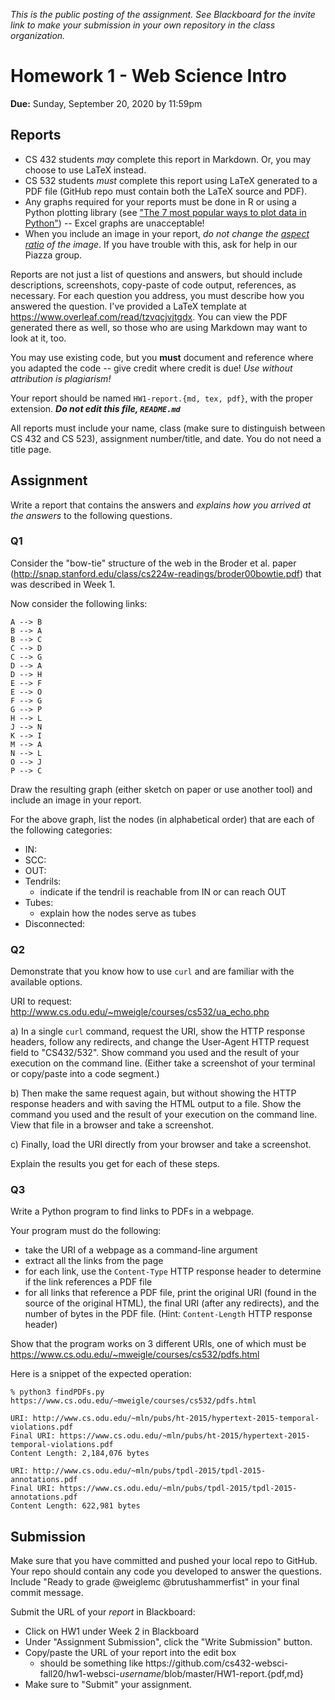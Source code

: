 *This is the public posting of the assignment. See Blackboard for the invite link to make your submission in your own repository in the class organization.*

# Homework 1 - Web Science Intro
**Due:** Sunday, September 20, 2020 by 11:59pm

## Reports
* CS 432 students *may* complete this report in Markdown. Or, you may choose to use LaTeX instead. 
* CS 532 students *must* complete this report using LaTeX generated to a PDF file (GitHub repo must contain both the LaTeX source and PDF).
* Any graphs required for your reports must be done in R or using a Python plotting library (see ["The 7 most popular ways to plot data in Python"](https://opensource.com/article/20/4/plot-data-python)) -- Excel graphs are unacceptable!
* When you include an image in your report, *do not change the [aspect ratio](https://en.wikipedia.org/wiki/Aspect_ratio_(image)) of the image*. If you have trouble with this, ask for help in our Piazza group.

Reports are not just a list of questions and answers, but should include descriptions, screenshots, copy-paste of code output, references, as necessary.  For each question you address, you must describe how you answered the question.  I've provided a LaTeX template at https://www.overleaf.com/read/tzvqcjvjtgdx.  You can view the PDF generated there as well, so those who are using Markdown may want to look at it, too.

You may use existing code, but you **must** document and reference where you adapted the code -- give credit where credit is due! *Use without attribution is plagiarism!*

Your report should be named `HW1-report.{md, tex, pdf}`, with the proper extension.  ***Do not edit this file, `README.md`***

All reports must include your name, class (make sure to distinguish between CS 432 and CS 523), assignment number/title, and date.  You do not need a title page.  

## Assignment

Write a report that contains the answers and *explains how you arrived at the answers* to the following questions.

### Q1
Consider the "bow-tie" structure of the web in the Broder et al. paper (http://snap.stanford.edu/class/cs224w-readings/broder00bowtie.pdf) that was described in Week 1. 

Now consider the following links:

    A --> B
    B --> A
    B --> C
    C --> D
    C --> G
    D --> A
    D --> H
    E --> F
    E --> O
    F --> G
    G --> P
    H --> L
    J --> N
    K --> I
    M --> A
    N --> L
    O --> J
    P --> C

Draw the resulting graph (either sketch on paper or use another tool) and include an image in your report.

For the above graph, list the nodes (in alphabetical order) that are each of the following categories:
* IN: 
* SCC: 
* OUT: 
* Tendrils: 
    * indicate if the tendril is reachable from IN or can reach OUT
* Tubes: 
    * explain how the nodes serve as tubes
* Disconnected:
    
    
### Q2
Demonstrate that you know how to use `curl` and are familiar with the available options.

URI to request: http://www.cs.odu.edu/~mweigle/courses/cs532/ua_echo.php

a) In a single `curl` command, request the URI, show the HTTP response headers, follow any redirects, and change the User-Agent HTTP request field to "CS432/532".  Show command you used and the result of your execution on the command line.  (Either take a screenshot of your terminal or copy/paste into a code segment.)

b) Then make the same request again, but without showing the HTTP response headers and with saving the HTML output to a file.  Show the command you used and the result of your execution on the command line. View that file in a browser and take a screenshot.

c) Finally, load the URI directly from your browser and take a screenshot.

Explain the results you get for each of these steps.


### Q3
Write a Python program to find links to PDFs in a webpage.

Your program must do the following:
* take the URI of a webpage as a command-line argument
* extract all the links from the page
* for each link, use the `Content-Type` HTTP response header to determine if the link references a PDF file
* for all links that reference a PDF file, print the original URI (found in the source of the original HTML), the final URI (after any redirects), and the number of bytes in the PDF file. (Hint: `Content-Length` HTTP response header)

Show that the program works on 3 different URIs, one of which must be https://www.cs.odu.edu/~mweigle/courses/cs532/pdfs.html

Here is a snippet of the expected operation:

```
% python3 findPDFs.py https://www.cs.odu.edu/~mweigle/courses/cs532/pdfs.html

URI: http://www.cs.odu.edu/~mln/pubs/ht-2015/hypertext-2015-temporal-violations.pdf
Final URI: https://www.cs.odu.edu/~mln/pubs/ht-2015/hypertext-2015-temporal-violations.pdf
Content Length: 2,184,076 bytes

URI: http://www.cs.odu.edu/~mln/pubs/tpdl-2015/tpdl-2015-annotations.pdf
Final URI: https://www.cs.odu.edu/~mln/pubs/tpdl-2015/tpdl-2015-annotations.pdf
Content Length: 622,981 bytes
```

## Submission

Make sure that you have committed and pushed your local repo to GitHub.  Your repo should contain any code you developed to answer the questions.  Include "Ready to grade @weiglemc @brutushammerfist" in your final commit message. 

Submit the URL of your *report* in Blackboard:

* Click on HW1 under Week 2 in Blackboard
* Under "Assignment Submission", click the "Write Submission" button.
* Copy/paste the URL of your report into the edit box
  * should be something like https<nolink>://github.com/cs432-websci-fall20/hw1-websci-*username*/blob/master/HW1-report.{pdf,md}
* Make sure to "Submit" your assignment.

